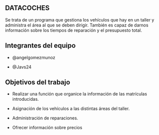 ﻿## DATACOCHES

Se trata de un programa que gestiona los vehículos que hay en un taller y administra el área al que se deben dirigir.
También es capaz de darnos información sobre los tiempos de reparación y el presupuesto total.

## Integrantes del equipo

- @angelgomezmunoz

- @Javs24

## Objetivos del trabajo

- Realizar una función que organice la información de las matrículas introducidas.

- Asignación de los vehículos a las distintas áreas del taller.

- Administración de reparaciones.

- Ofrecer información sobre precios
